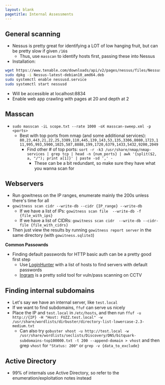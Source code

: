 ```yaml
---
layout: blank
pagetitle: Internal Assessments
---
```


## General scanning
- Nessus is pretty great for identifying a LOT of low hanging fruit, but can be pretty slow if given `/16`s
  - Thus, use `masscan` to identify hosts first, passing these into Nessus
- Installation:

```sh
wget https://www.tenable.com/downloads/api/v2/pages/nessus/files/Nessus-latest-debian10_amd64.deb
sudo dpkg -i Nessus-latest-debian10_amd64.deb
sudo systemctl enable nessusd.service
sudo systemctl start nessusd
```
- Will be accessible at localhost:8834
- Enable web app crawling with pages at 20 and depth at 2

## Masscan
- `sudo masscan -iL scope.txt --rate 1000 -oX masscan-sweep.xml -p <ports>`
  - Best with top ports from nmap (and some additional services): `80,23,443,21,22,25,3389,110,445,139,143,53,135,3306,8080,1723,111,995,993,5900,1025,587,8888,199,1720,6379,1433,5432,9200,2049`
    - Find other # of top ports: `sort -r -k3 /usr/share/nmap/nmap-services | grep tcp | head -n {num_ports} | awk '{split($2, a, "/"); print a[1]}' | paste -sd ',' -`
      - These can be a bit redundant, so make sure they have what you wanna scan for

## Webservers
- Run gowitness on the IP ranges, enumerate mainly the 200s unless there's time for all
- `gowitness scan cidr --write-db --cidr {IP_range} --write-db`
  - If we have a list of IPs: `gowitness scan file  --write-db -f {file_with_ips}`
  - If we have a list of CIDRs: `gowitness scan cidr  --write-db --cidr-file {file_with_cidrs}`
- Then just view the results by running `gowitness report server` in the same directory (with `gowitness.sqlite3`)

**Common Passowrds**
- Finding default passwords for HTTP basic auth can be a pretty good first step
	- Use [LoginHunter](https://github.com/InfosecMatter/default-http-login-hunter) with a list of hosts to find servers with default passwords
  - [Ingram](https://github.com/jorhelp/Ingram) is a pretty solid tool for vuln/pass scanning on CCTV

## Finding internal subdomains
- Let's say we have an internal server, like `test.local`
- If we want to find subdomains, `ffuf` can serve us nicely
- Place the IP and `test.local` in `/etc/hosts`, and then run `ffuf -u http://{IP} -H "Host: FUZZ.test.local" -w /usr/share/wordlists/dirbuster/directory-list-lowercase-2.3-medium.txt`
  - Can also try `gobuster vhost -u http://test.local -w /usr/share/wordlists/seclists/Discovery/DNS/bitquark-subdomains-top100000.txt -t 200 --append-domain > vhost` and then grep `vhost` for `"Status: 200"` or `grep -v {data_to_exclude}`

## Active Directory
- 99% of internals use Active Directory, so refer to the enumeration/exploitation notes instead
